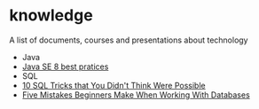 # knowledge

A list of documents, courses and presentations about technology

* Java
 * [Java SE 8 best pratices](http://www.slideshare.net/scolebourne/java-se-8-best-practices-53975908)
* SQL
 * [10 SQL Tricks that You Didn't Think Were Possible](http://www.slideshare.net/LukasEder1/10-sql-tricks-that-you-didnt-think-were-possible)
 * [Five Mistakes Beginners Make When Working With Databases](http://www.craigkerstiens.com/2016/06/07/five-mistakes-databases/)
